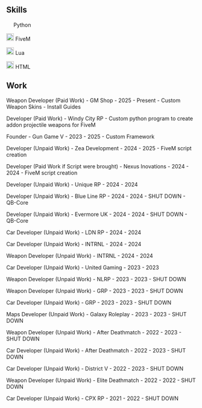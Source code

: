## Skills

<img width="15" src="https://external-content.duckduckgo.com/iu/?u=https%3A%2F%2Flogos-download.com%2Fwp-content%2Fuploads%2F2016%2F10%2FPython_logo_icon.png&f=1&nofb=1" /> Python

<img width="20" src="https://img.icons8.com/color/512/fivem.png" /> FiveM

<img width="20" src="https://upload.wikimedia.org/wikipedia/commons/c/cf/Lua-Logo.svg" /> Lua

<img width="20" src="https://img.icons8.com/?size=100&id=20909&format=png&color=000000" /> HTML

## Work

Weapon Developer (Paid Work) - GM Shop - 2025 - Present - Custom Weapon Skins - Install Guides

Developer (Paid Work) - Windy City RP - Custom python program to create addon projectile weapons for FiveM

Founder - Gun Game V - 2023 - 2025 - Custom Framework

Developer (Unpaid Work) - Zea Development - 2024 - 2025 - FiveM script creation

Developer (Paid Work if Script were brought) - Nexus Inovations - 2024 - 2024 - FiveM script creation

Developer (Unpaid Work) - Unique RP - 2024 - 2024

Developer (Unpaid Work) - Blue Line RP - 2024 - 2024 - SHUT DOWN - QB-Core

Developer (Unpaid Work) - Evermore UK - 2024 - 2024 - SHUT DOWN - QB-Core

Car Developer (Unpaid Work) - LDN RP - 2024 - 2024

Car Developer (Unpaid Work) - INTRNL - 2024 - 2024

Weapon Developer (Unpaid Work) - INTRNL - 2024 - 2024

Car Developer (Unpaid Work) - United Gaming - 2023 - 2023

Weapon Developer (Unpaid Work) - NLRP - 2023 - 2023 - SHUT DOWN

Weapon Developer (Unpaid Work) - GRP - 2023 - 2023 - SHUT DOWN

Car Developer (Unpaid Work) - GRP - 2023 - 2023 - SHUT DOWN

Maps Developer (Unpaid Work) - Galaxy Roleplay - 2023 - 2023 - SHUT DOWN

Weapon Developer (Unpaid Work) - After Deathmatch - 2022 - 2023 - SHUT DOWN

Car Developer (Unpaid Work) - After Deathmatch - 2022 - 2023 - SHUT DOWN

Car Developer (Unpaid Work) - District V - 2022 - 2023 - SHUT DOWN

Weapon Developer (Unpaid Work) - Elite Deathmatch - 2022 - 2022 - SHUT DOWN

Car Developer (Unpaid Work) - CPX RP - 2021 - 2022 - SHUT DOWN
